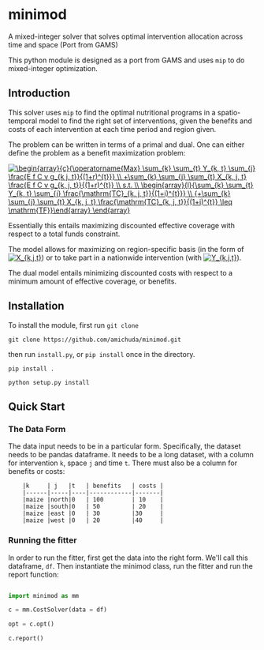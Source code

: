# minimod
A mixed-integer solver that solves optimal intervention allocation across time and space (Port from GAMS)

This python module is designed as a port from GAMS and uses `mip` to do mixed-integer optimization.


## Introduction

This solver uses `mip` to find the optimal nutritional programs in a spatio-temporal model to find the right set of interventions, given the benefits and costs of each intervention at each time period and region given.

The problem can be written in terms of a primal and dual. One can either define the problem as a benefit maximization problem:

<a href="https://www.codecogs.com/eqnedit.php?latex=\begin{array}{c}{\operatorname{Max}&space;\sum_{k}&space;\sum_{t}&space;Y_{k,&space;t}&space;\sum_{j}&space;\frac{E&space;f&space;C&space;v&space;g_{k&space;j,&space;t}}{(1&plus;r)^{t}}}&space;\\&space;&plus;\sum_{k}&space;\sum_{j}&space;\sum_{t}&space;X_{k,&space;j,&space;t}&space;\frac{E&space;f&space;C&space;v&space;g_{k,&space;j,&space;t}}{(1&plus;r)^{t}}&space;\\&space;s.t.&space;\\&space;\begin{array}{l}{\sum_{k}&space;\sum_{t}&space;Y_{k,&space;t}&space;\sum_{j}&space;\frac{\mathrm{TC}_{k,&space;j,&space;t}}{(1&plus;i)^{t}}}&space;\\&space;{&plus;\sum_{k}&space;\sum_{j}&space;\sum_{t}&space;X_{k,&space;j,&space;t}&space;\frac{\mathrm{TC}_{k,&space;j,&space;t}}{(1&plus;i)^{t}}&space;\leq&space;\mathrm{TF}}\end{array}&space;\end{array}" target="_blank"><img src="https://latex.codecogs.com/gif.latex?\begin{array}{c}{\operatorname{Max}&space;\sum_{k}&space;\sum_{t}&space;Y_{k,&space;t}&space;\sum_{j}&space;\frac{E&space;f&space;C&space;v&space;g_{k&space;j,&space;t}}{(1&plus;r)^{t}}}&space;\\&space;&plus;\sum_{k}&space;\sum_{j}&space;\sum_{t}&space;X_{k,&space;j,&space;t}&space;\frac{E&space;f&space;C&space;v&space;g_{k,&space;j,&space;t}}{(1&plus;r)^{t}}&space;\\&space;s.t.&space;\\&space;\begin{array}{l}{\sum_{k}&space;\sum_{t}&space;Y_{k,&space;t}&space;\sum_{j}&space;\frac{\mathrm{TC}_{k,&space;j,&space;t}}{(1&plus;i)^{t}}}&space;\\&space;{&plus;\sum_{k}&space;\sum_{j}&space;\sum_{t}&space;X_{k,&space;j,&space;t}&space;\frac{\mathrm{TC}_{k,&space;j,&space;t}}{(1&plus;i)^{t}}&space;\leq&space;\mathrm{TF}}\end{array}&space;\end{array}" title="\begin{array}{c}{\operatorname{Max} \sum_{k} \sum_{t} Y_{k, t} \sum_{j} \frac{E f C v g_{k j, t}}{(1+r)^{t}}} \\ +\sum_{k} \sum_{j} \sum_{t} X_{k, j, t} \frac{E f C v g_{k, j, t}}{(1+r)^{t}} \\ s.t. \\ \begin{array}{l}{\sum_{k} \sum_{t} Y_{k, t} \sum_{j} \frac{\mathrm{TC}_{k, j, t}}{(1+i)^{t}}} \\ {+\sum_{k} \sum_{j} \sum_{t} X_{k, j, t} \frac{\mathrm{TC}_{k, j, t}}{(1+i)^{t}} \leq \mathrm{TF}}\end{array} \end{array}" /></a>

Essentially this entails maximizing discounted effective coverage with respect to a total funds constraint. 

The model allows for maximizing on region-specific basis (in the form of <a href="https://www.codecogs.com/eqnedit.php?latex=X_{k,j,t}" target="_blank"><img src="https://latex.codecogs.com/gif.latex?X_{k,j,t}" title="X_{k,j,t}" /></a>) or to take part in a nationwide intervention (with <a href="https://www.codecogs.com/eqnedit.php?latex=Y_{k,j,t}" target="_blank"><img src="https://latex.codecogs.com/gif.latex?Y_{k,j,t}" title="Y_{k,j,t}" /></a>).

The dual model entails minimizing discounted costs with respect to a minimum amount of effective coverage, or benefits.

## Installation

To install the module, first run `git clone`

`git clone https://github.com/amichuda/minimod.git`

then run `install.py`, or `pip install` once in the directory.

`pip install .`

`python setup.py install`

## Quick Start

### The Data Form

The data input needs to be in a particular form. Specifically, the dataset needs to be pandas dataframe. It needs to be a long dataset, with a column for intervention `k`, space `j` and time `t`. There must also be a column for benefits or costs:

        
        |k     | j   |t   | benefits   | costs |
        |------|-----|----|------------|-------|
        |maize |north|0   | 100        | 10    |
        |maize |south|0   | 50         | 20    |
        |maize |east |0   | 30         |30     |
        |maize |west |0   | 20         |40     |

### Running the fitter

In order to run the fitter, first get the data into the right form. We'll call this dataframe, `df`. Then instantiate the minimod class, run the fitter and run the report function:

```python

import minimod as mm

c = mm.CostSolver(data = df)

opt = c.opt()

c.report()
```
